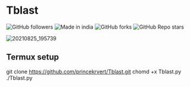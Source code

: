 # Tblast

![GitHub followers](https://img.shields.io/github/followers/princekrvert?color=%23ff00ff&logoColor=%2300FF00&style=for-the-badge)
![Made in india](https://img.shields.io/badge/MADE%20IN%20-INDIA-green?style=for-the-badge&logo=appveyor)
![GitHub forks](https://img.shields.io/github/forks/princekrvert/Ravana?style=for-the-badge)
![GitHub Repo stars](https://img.shields.io/github/stars/princekrvert/Tblast?color=%2357&style=for-the-badge)

![20210825_195739](https://user-images.githubusercontent.com/56459297/130814850-395685a3-7814-44a3-a546-fb09287373e5.jpg)
## Termux setup
git clone https://github.com/princekrvert/Tblast.git
chomd +x Tblast.py
./Tblast.py
